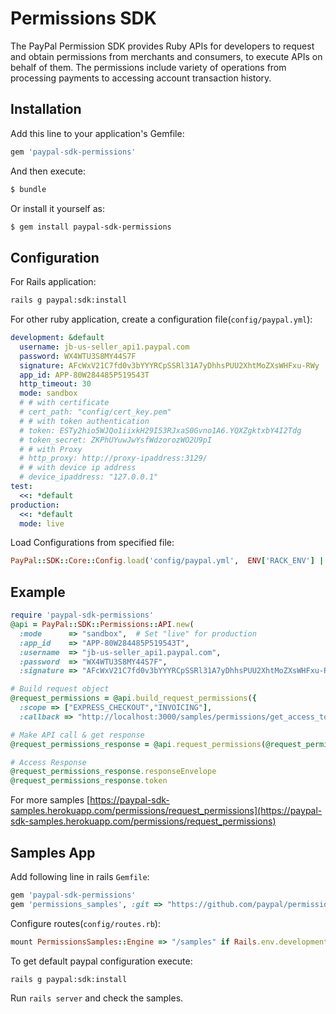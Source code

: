 # Permissions SDK

The PayPal Permission SDK provides Ruby APIs for developers to request and obtain permissions from merchants and consumers, to execute APIs on behalf of them. The permissions include variety of operations from processing payments to accessing account transaction history.

## Installation

Add this line to your application's Gemfile:

```ruby
gem 'paypal-sdk-permissions'
```

And then execute:

```sh
$ bundle
```

Or install it yourself as:

```sh
$ gem install paypal-sdk-permissions
```

## Configuration

For Rails application:

```sh
rails g paypal:sdk:install
```

For other ruby application, create a configuration file(`config/paypal.yml`):

```yaml
development: &default
  username: jb-us-seller_api1.paypal.com
  password: WX4WTU3S8MY44S7F
  signature: AFcWxV21C7fd0v3bYYYRCpSSRl31A7yDhhsPUU2XhtMoZXsWHFxu-RWy
  app_id: APP-80W284485P519543T
  http_timeout: 30
  mode: sandbox
  # # with certificate
  # cert_path: "config/cert_key.pem"
  # # with token authentication
  # token: ESTy2hio5WJQo1iixkH29I53RJxaS0Gvno1A6.YQXZgktxbY4I2Tdg
  # token_secret: ZKPhUYuwJwYsfWdzorozWO2U9pI
  # # with Proxy
  # http_proxy: http://proxy-ipaddress:3129/
  # # with device ip address
  # device_ipaddress: "127.0.0.1"
test:
  <<: *default
production:
  <<: *default
  mode: live
```

Load Configurations from specified file:

```ruby
PayPal::SDK::Core::Config.load('config/paypal.yml',  ENV['RACK_ENV'] || 'development')
```

## Example

```ruby
require 'paypal-sdk-permissions'
@api = PayPal::SDK::Permissions::API.new(
  :mode      => "sandbox",  # Set "live" for production
  :app_id    => "APP-80W284485P519543T",
  :username  => "jb-us-seller_api1.paypal.com",
  :password  => "WX4WTU3S8MY44S7F",
  :signature => "AFcWxV21C7fd0v3bYYYRCpSSRl31A7yDhhsPUU2XhtMoZXsWHFxu-RWy" )

# Build request object
@request_permissions = @api.build_request_permissions({
  :scope => ["EXPRESS_CHECKOUT","INVOICING"],
  :callback => "http://localhost:3000/samples/permissions/get_access_token" })

# Make API call & get response
@request_permissions_response = @api.request_permissions(@request_permissions)

# Access Response
@request_permissions_response.responseEnvelope
@request_permissions_response.token
```

For more samples [https://paypal-sdk-samples.herokuapp.com/permissions/request_permissions](https://paypal-sdk-samples.herokuapp.com/permissions/request_permissions)

## Samples App

Add following line in rails `Gemfile`:

```ruby
gem 'paypal-sdk-permissions'
gem 'permissions_samples', :git => "https://github.com/paypal/permissions-sdk-ruby.git", :group => :development
```

Configure routes(`config/routes.rb`):

```ruby
mount PermissionsSamples::Engine => "/samples" if Rails.env.development?
```

To get default paypal configuration execute:

```sh
rails g paypal:sdk:install
```

Run `rails server` and check the samples.
